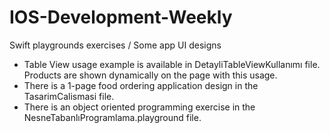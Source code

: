 # IOS-Development-Weekly
Swift playgrounds exercises / Some app UI designs

- Table View usage example is available in DetayliTableViewKullanımı file. Products are shown dynamically on the page with this usage.
- There is a 1-page food ordering application design in the TasarimCalismasi file.
- There is an object oriented programming exercise in the NesneTabanlıProgramlama.playground file.
